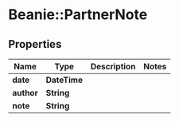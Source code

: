 # Beanie::PartnerNote

## Properties
Name | Type | Description | Notes
------------ | ------------- | ------------- | -------------
**date** | **DateTime** |  | 
**author** | **String** |  | 
**note** | **String** |  | 


